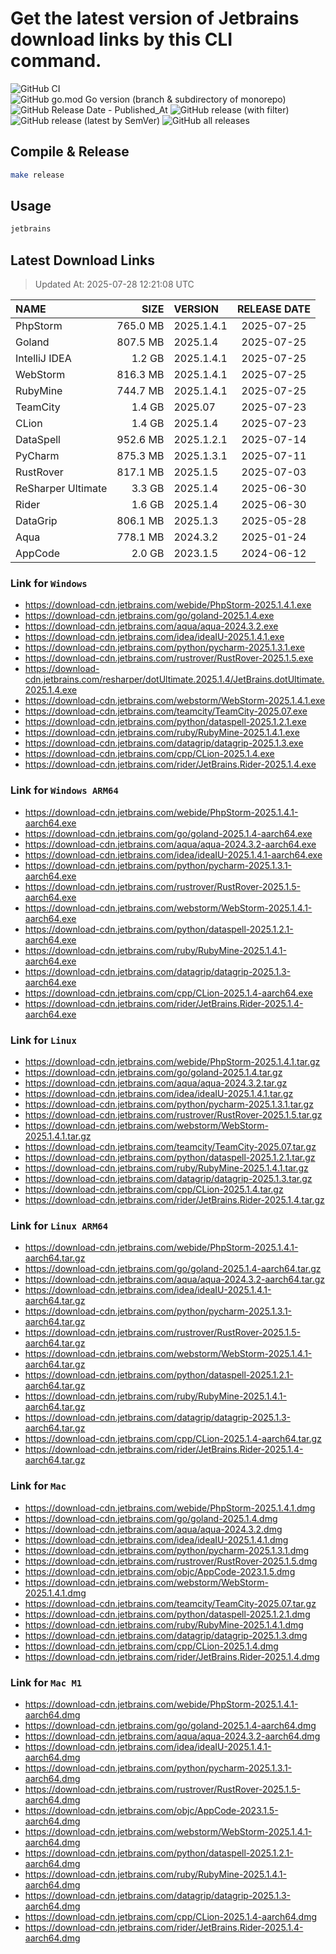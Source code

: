 # Get the latest version of Jetbrains download links by this CLI command.

![GitHub CI](https://github.com/designinlife/jetbrains/actions/workflows/ci.yml/badge.svg)
![GitHub go.mod Go version (branch & subdirectory of monorepo)](https://img.shields.io/github/go-mod/go-version/designinlife/jetbrains/master)
![GitHub Release Date - Published_At](https://img.shields.io/github/release-date/designinlife/jetbrains)
![GitHub release (with filter)](https://img.shields.io/github/v/release/designinlife/jetbrains)
![GitHub release (latest by SemVer)](https://img.shields.io/github/downloads/designinlife/jetbrains/v1.1.12/total)
![GitHub all releases](https://img.shields.io/github/downloads/designinlife/jetbrains/total)

## Compile & Release

```bash
make release
```

## Usage

```bash
jetbrains
```

## Latest Download Links

> Updated At: 2025-07-28 12:21:08 UTC

| NAME | SIZE | VERSION | RELEASE DATE |
| :-- | --: | :-- | :--: |
| PhpStorm | 765.0 MB | 2025.1.4.1 | 2025-07-25 |
| Goland | 807.5 MB | 2025.1.4 | 2025-07-25 |
| IntelliJ IDEA | 1.2 GB | 2025.1.4.1 | 2025-07-25 |
| WebStorm | 816.3 MB | 2025.1.4.1 | 2025-07-25 |
| RubyMine | 744.7 MB | 2025.1.4.1 | 2025-07-25 |
| TeamCity | 1.4 GB | 2025.07 | 2025-07-23 |
| CLion | 1.4 GB | 2025.1.4 | 2025-07-23 |
| DataSpell | 952.6 MB | 2025.1.2.1 | 2025-07-14 |
| PyCharm | 875.3 MB | 2025.1.3.1 | 2025-07-11 |
| RustRover | 817.1 MB | 2025.1.5 | 2025-07-03 |
| ReSharper Ultimate | 3.3 GB | 2025.1.4 | 2025-06-30 |
| Rider | 1.6 GB | 2025.1.4 | 2025-06-30 |
| DataGrip | 806.1 MB | 2025.1.3 | 2025-05-28 |
| Aqua | 778.1 MB | 2024.3.2 | 2025-01-24 |
| AppCode | 2.0 GB | 2023.1.5 | 2024-06-12 |

### Link for `Windows`

* <https://download-cdn.jetbrains.com/webide/PhpStorm-2025.1.4.1.exe>
* <https://download-cdn.jetbrains.com/go/goland-2025.1.4.exe>
* <https://download-cdn.jetbrains.com/aqua/aqua-2024.3.2.exe>
* <https://download-cdn.jetbrains.com/idea/ideaIU-2025.1.4.1.exe>
* <https://download-cdn.jetbrains.com/python/pycharm-2025.1.3.1.exe>
* <https://download-cdn.jetbrains.com/rustrover/RustRover-2025.1.5.exe>
* <https://download-cdn.jetbrains.com/resharper/dotUltimate.2025.1.4/JetBrains.dotUltimate.2025.1.4.exe>
* <https://download-cdn.jetbrains.com/webstorm/WebStorm-2025.1.4.1.exe>
* <https://download-cdn.jetbrains.com/teamcity/TeamCity-2025.07.exe>
* <https://download-cdn.jetbrains.com/python/dataspell-2025.1.2.1.exe>
* <https://download-cdn.jetbrains.com/ruby/RubyMine-2025.1.4.1.exe>
* <https://download-cdn.jetbrains.com/datagrip/datagrip-2025.1.3.exe>
* <https://download-cdn.jetbrains.com/cpp/CLion-2025.1.4.exe>
* <https://download-cdn.jetbrains.com/rider/JetBrains.Rider-2025.1.4.exe>

### Link for `Windows ARM64`

* <https://download-cdn.jetbrains.com/webide/PhpStorm-2025.1.4.1-aarch64.exe>
* <https://download-cdn.jetbrains.com/go/goland-2025.1.4-aarch64.exe>
* <https://download-cdn.jetbrains.com/aqua/aqua-2024.3.2-aarch64.exe>
* <https://download-cdn.jetbrains.com/idea/ideaIU-2025.1.4.1-aarch64.exe>
* <https://download-cdn.jetbrains.com/python/pycharm-2025.1.3.1-aarch64.exe>
* <https://download-cdn.jetbrains.com/rustrover/RustRover-2025.1.5-aarch64.exe>
* <https://download-cdn.jetbrains.com/webstorm/WebStorm-2025.1.4.1-aarch64.exe>
* <https://download-cdn.jetbrains.com/python/dataspell-2025.1.2.1-aarch64.exe>
* <https://download-cdn.jetbrains.com/ruby/RubyMine-2025.1.4.1-aarch64.exe>
* <https://download-cdn.jetbrains.com/datagrip/datagrip-2025.1.3-aarch64.exe>
* <https://download-cdn.jetbrains.com/cpp/CLion-2025.1.4-aarch64.exe>
* <https://download-cdn.jetbrains.com/rider/JetBrains.Rider-2025.1.4-aarch64.exe>

### Link for `Linux`

* <https://download-cdn.jetbrains.com/webide/PhpStorm-2025.1.4.1.tar.gz>
* <https://download-cdn.jetbrains.com/go/goland-2025.1.4.tar.gz>
* <https://download-cdn.jetbrains.com/aqua/aqua-2024.3.2.tar.gz>
* <https://download-cdn.jetbrains.com/idea/ideaIU-2025.1.4.1.tar.gz>
* <https://download-cdn.jetbrains.com/python/pycharm-2025.1.3.1.tar.gz>
* <https://download-cdn.jetbrains.com/rustrover/RustRover-2025.1.5.tar.gz>
* <https://download-cdn.jetbrains.com/webstorm/WebStorm-2025.1.4.1.tar.gz>
* <https://download-cdn.jetbrains.com/teamcity/TeamCity-2025.07.tar.gz>
* <https://download-cdn.jetbrains.com/python/dataspell-2025.1.2.1.tar.gz>
* <https://download-cdn.jetbrains.com/ruby/RubyMine-2025.1.4.1.tar.gz>
* <https://download-cdn.jetbrains.com/datagrip/datagrip-2025.1.3.tar.gz>
* <https://download-cdn.jetbrains.com/cpp/CLion-2025.1.4.tar.gz>
* <https://download-cdn.jetbrains.com/rider/JetBrains.Rider-2025.1.4.tar.gz>

### Link for `Linux ARM64`

* <https://download-cdn.jetbrains.com/webide/PhpStorm-2025.1.4.1-aarch64.tar.gz>
* <https://download-cdn.jetbrains.com/go/goland-2025.1.4-aarch64.tar.gz>
* <https://download-cdn.jetbrains.com/aqua/aqua-2024.3.2-aarch64.tar.gz>
* <https://download-cdn.jetbrains.com/idea/ideaIU-2025.1.4.1-aarch64.tar.gz>
* <https://download-cdn.jetbrains.com/python/pycharm-2025.1.3.1-aarch64.tar.gz>
* <https://download-cdn.jetbrains.com/rustrover/RustRover-2025.1.5-aarch64.tar.gz>
* <https://download-cdn.jetbrains.com/webstorm/WebStorm-2025.1.4.1-aarch64.tar.gz>
* <https://download-cdn.jetbrains.com/python/dataspell-2025.1.2.1-aarch64.tar.gz>
* <https://download-cdn.jetbrains.com/ruby/RubyMine-2025.1.4.1-aarch64.tar.gz>
* <https://download-cdn.jetbrains.com/datagrip/datagrip-2025.1.3-aarch64.tar.gz>
* <https://download-cdn.jetbrains.com/cpp/CLion-2025.1.4-aarch64.tar.gz>
* <https://download-cdn.jetbrains.com/rider/JetBrains.Rider-2025.1.4-aarch64.tar.gz>

### Link for `Mac`

* <https://download-cdn.jetbrains.com/webide/PhpStorm-2025.1.4.1.dmg>
* <https://download-cdn.jetbrains.com/go/goland-2025.1.4.dmg>
* <https://download-cdn.jetbrains.com/aqua/aqua-2024.3.2.dmg>
* <https://download-cdn.jetbrains.com/idea/ideaIU-2025.1.4.1.dmg>
* <https://download-cdn.jetbrains.com/python/pycharm-2025.1.3.1.dmg>
* <https://download-cdn.jetbrains.com/rustrover/RustRover-2025.1.5.dmg>
* <https://download-cdn.jetbrains.com/objc/AppCode-2023.1.5.dmg>
* <https://download-cdn.jetbrains.com/webstorm/WebStorm-2025.1.4.1.dmg>
* <https://download-cdn.jetbrains.com/teamcity/TeamCity-2025.07.tar.gz>
* <https://download-cdn.jetbrains.com/python/dataspell-2025.1.2.1.dmg>
* <https://download-cdn.jetbrains.com/ruby/RubyMine-2025.1.4.1.dmg>
* <https://download-cdn.jetbrains.com/datagrip/datagrip-2025.1.3.dmg>
* <https://download-cdn.jetbrains.com/cpp/CLion-2025.1.4.dmg>
* <https://download-cdn.jetbrains.com/rider/JetBrains.Rider-2025.1.4.dmg>

### Link for `Mac M1`

* <https://download-cdn.jetbrains.com/webide/PhpStorm-2025.1.4.1-aarch64.dmg>
* <https://download-cdn.jetbrains.com/go/goland-2025.1.4-aarch64.dmg>
* <https://download-cdn.jetbrains.com/aqua/aqua-2024.3.2-aarch64.dmg>
* <https://download-cdn.jetbrains.com/idea/ideaIU-2025.1.4.1-aarch64.dmg>
* <https://download-cdn.jetbrains.com/python/pycharm-2025.1.3.1-aarch64.dmg>
* <https://download-cdn.jetbrains.com/rustrover/RustRover-2025.1.5-aarch64.dmg>
* <https://download-cdn.jetbrains.com/objc/AppCode-2023.1.5-aarch64.dmg>
* <https://download-cdn.jetbrains.com/webstorm/WebStorm-2025.1.4.1-aarch64.dmg>
* <https://download-cdn.jetbrains.com/python/dataspell-2025.1.2.1-aarch64.dmg>
* <https://download-cdn.jetbrains.com/ruby/RubyMine-2025.1.4.1-aarch64.dmg>
* <https://download-cdn.jetbrains.com/datagrip/datagrip-2025.1.3-aarch64.dmg>
* <https://download-cdn.jetbrains.com/cpp/CLion-2025.1.4-aarch64.dmg>
* <https://download-cdn.jetbrains.com/rider/JetBrains.Rider-2025.1.4-aarch64.dmg>
